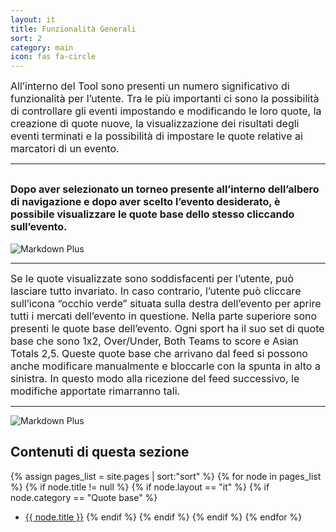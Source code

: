 ```yaml
---
layout: it
title: Funzionalità Generali
sort: 2
category: main
icon: fas fa-circle
---
```

<p class="message">
   
</p>


<font size="3">All’interno del Tool sono presenti un numero significativo di funzionalità per l’utente. Tra le più importanti ci sono la possibilità di controllare gli eventi impostando e modificando le loro quote, la creazione di quote nuove, la visualizzazione dei risultati degli eventi terminati e la possibilità di impostare le quote relative ai marcatori di un evento.</font>

---


 <font size="3">Dopo aver selezionato un torneo presente all’interno dell’albero di navigazione e dopo aver scelto l’evento desiderato, è possibile visualizzare le quote base dello stesso cliccando sull’evento.</font>
---
![Markdown Plus]({{site.baseurl}}/public/images/gestione-quote/quote-base-one.png)

---

 <font size="3">Se le quote visualizzate sono soddisfacenti per l’utente, può lasciare tutto invariato. In caso contrario, l’utente può cliccare sull’icona “occhio verde” situata sulla destra dell’evento per aprire tutti i mercati dell’evento in questione. Nella parte superiore sono presenti le quote base dell’evento. Ogni sport ha il suo set di quote base che sono 1x2, Over/Under, Both Teams to score e Asian Totals 2,5. Queste quote base che arrivano dal feed si possono anche modificare manualmente e bloccarle con la spunta in alto a sinistra. In questo modo alla ricezione del feed successivo, le modifiche apportate rimarranno tali.</font>

---

![Markdown Plus]({{site.baseurl}}/public/images/gestione-quote//Users/v/Desktop/oam-docs/docs/public/images/gestione-quote/quote-base.png)



## Contenuti di questa sezione

{% assign pages_list = site.pages | sort:"sort" %}
    {% for node in pages_list %}
    {% if node.title != null %}
    {% if node.layout == "it" %}
    {% if node.category == "Quote base" %}
  * <a class="link-detail"
      href="{{site.baseurl}}{{ node.url }}">{{ node.title }}</a>
    {% endif %}
    {% endif %}
    {% endif %}
    {% endfor %}